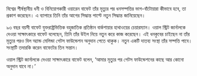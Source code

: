 বিশ্বের শীর্ষস্থানীয় ধনী ও বিনিয়োগকারী ওয়ারেন বাফেট তাঁর মৃত্যুর পর ধনসম্পত্তির ভাগ-বাঁটোয়ারা কীভাবে হবে, তা প্রকাশ করেছেন। এ ব্যাপারে তিনি তাঁর আগের সিদ্ধান্ত পাল্টে নতুন সিদ্ধান্ত জানিয়েছেন।

৯৩ বছর বয়সী বাফেট যুক্তরাষ্ট্রভিত্তিক বহুজাতিক প্রতিষ্ঠান বার্কশায়ার হাথাওয়ের চেয়ারম্যান। ওয়াল স্ট্রিট জার্নালকে দেওয়া সাক্ষাৎকারে বাফেট বলেছেন, তিনি তাঁর উইল নিয়ে নতুন করে কাজ করেছেন। এই ধনকুবের চাইছেন না তাঁর মৃত্যুর পরও বিল অ্যান্ড মেলিন্ডা গেটস ফাউন্ডেশন অনুদান পেতে থাকুক। নতুন একটি দাতব্য সংস্থা তাঁর সম্পত্তি পাবে। সংস্থাটি তদারকি করেন বাফেটের তিন সন্তান।

ওয়াল স্ট্রিট জার্নালকে দেওয়া সাক্ষাৎকারে বাফেট বলেন, ‘আমার মৃত্যুর পর গেটস ফাউন্ডেশনের কাছে আর কোনো অনুদান যাবে না।’
